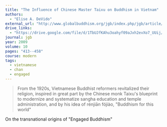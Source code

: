 ```yaml
---
title: "The Influence of Chinese Master Taixu on Buddhism in Vietnam"
authors:
  - "Elise A. DeVido"
external_url: "http://www.globalbuddhism.org/jgb/index.php/jgb/article/view/95/108"
drive_links:
  - "https://drive.google.com/file/d/1TbUJfKAhu3oahyf09aJxh2evXo7_UUij/view?usp=drivesdk"
journal: jgb
year: 2009
volume: 10
pages: "413--458"
course: modern
tags:
  - vietnamese
  - chan
  - engaged
---
```


> From the 1920s, Vietnamese Buddhist reformers revitalized their religion, inspired in great part by the Chinese monk Taixu's blueprint to modernize and systematize sangha education and temple administration, and by his idea of rénjiān fójiào, "Buddhism for this world"

On the transnational origins of "Engaged Buddhism"
